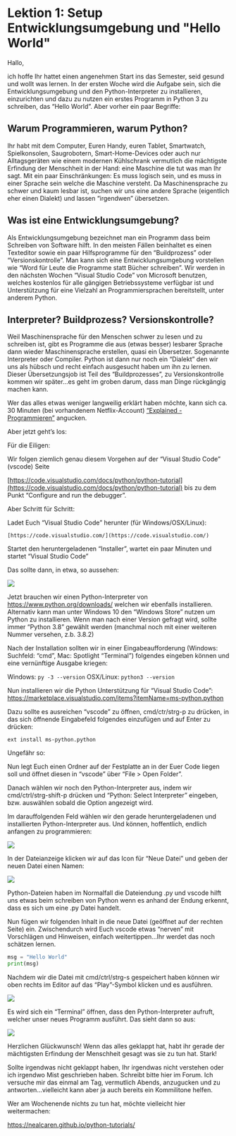 # Lektion 1: Setup Entwicklungsumgebung und "Hello World"

Hallo,

ich hoffe Ihr hattet einen angenehmen Start ins das Semester, seid gesund und wollt was lernen. In der ersten Woche wird die Aufgabe sein, 
sich die Entwicklungsumgebung und den Python-Interpreter zu installieren, einzurichten und dazu zu nutzen ein erstes Programm in Python 3 
zu schreiben, das “Hello World”. Aber vorher ein paar Begriffe:

## Warum Programmieren, warum Python?

Ihr habt mit dem Computer, Euren Handy, euren Tablet, Smartwatch, Spielkonsolen, Saugrobotern, Smart-Home-Devices oder auch nur 
Alltagsgeräten wie einem modernen Kühlschrank vermutlich die mächtigste Erfindung der Menschheit in der Hand: eine Maschine die 
tut was man Ihr sagt. Mit ein paar Einschränkungen: Es muss logisch sein, und es muss in einer Sprache sein welche die Maschine versteht. 
Da Maschinensprache zu schwer und kaum lesbar ist, suchen wir uns eine andere Sprache (eigentlich eher einen Dialekt) und lassen 
“irgendwen” übersetzen.

## Was ist eine Entwicklungsumgebung?

Als Entwicklungsumgebung bezeichnet man ein Programm dass beim Schreiben von Software hilft. In den meisten Fällen beinhaltet es einen 
Texteditor sowie ein paar Hilfsprogramme für den “Buildprozess” oder “Versionskontrolle”. Man kann sich eine Entwicklungsumgebung vorstellen wie 
“Word für Leute die Programme statt Bücher schreiben”. Wir werden in den nächsten Wochen “Visual Studio Code” von Microsoft benutzen, 
welches kostenlos für alle gängigen Betriebssysteme verfügbar ist und Unterstützung für eine Vielzahl an Programmiersprachen bereitstellt, 
unter anderem Python.

## Interpreter? Buildprozess? Versionskontrolle?

Weil Maschinensprache für den Menschen schwer zu lesen und zu schreiben ist, gibt es Programme die aus (etwas besser) lesbarer Sprache 
dann wieder Maschinensprache erstellen, quasi ein Übersetzer. Sogenannte Interpreter oder Compiler. Python ist dann nur noch ein “Dialekt” 
den wir uns als hübsch und recht einfach ausgesucht haben um ihn zu lernen. Dieser Übersetzungsjob ist Teil des “Buildprozesses”, 
zu Versionskontrolle kommen wir später...es geht im groben darum, dass man Dinge rückgängig machen kann.

Wer das alles etwas weniger langweilig erklärt haben möchte, kann sich ca. 30 Minuten (bei vorhandenem Netflix-Account) [“Explained - Programmieren”](https://help.netflix.com/de/node/23742) angucken. 

Aber jetzt geht’s los:

Für die Eiligen:

Wir folgen ziemlich genau diesem Vorgehen auf der “Visual Studio Code” (vscode) Seite

[https://code.visualstudio.com/docs/python/python-tutorial](https://code.visualstudio.com/docs/python/python-tutorial) bis zu dem Punkt “Configure and run the debugger”.

Aber Schritt für Schritt:

Ladet Euch “Visual Studio Code” herunter (für Windows/OSX/Linux):

    [https://code.visualstudio.com/](https://code.visualstudio.com/)

Startet den heruntergeladenen “Installer”, wartet ein paar Minuten und startet “Visual Studio Code”

Das sollte dann, in etwa, so aussehen:

![](<https://code.visualstudio.com/assets/docs/getstarted/tips-and-tricks/welcome_page.png>)

Jetzt brauchen wir einen Python-Interpreter von <https://www.python.org/downloads/> welchen wir ebenfalls installieren. 
Alternativ kann man unter Windows 10 den “Windows Store” nutzen um Python zu installieren. Wenn man nach einer Version gefragt wird, 
sollte immer “Python 3.8” gewählt werden (manchmal noch mit einer weiteren Nummer versehen, z.b. 3.8.2)

Nach der Installation sollten wir in einer Eingabeaufforderung (Windows: Suchfeld: “cmd”, Mac: Spotlight “Terminal”) 
folgendes eingeben können und eine vernünftige Ausgabe kriegen:

Windows: `py -3 --version`
OSX/Linux: `python3 --version`

Nun installieren wir die Python Unterstützung für “Visual Studio Code”: <https://marketplace.visualstudio.com/items?itemName=ms-python.python>

Dazu sollte es ausreichen “vscode” zu öffnen, cmd/ctr/strg-p zu drücken, in das sich öffnende Eingabefeld folgendes einzufügen und auf Enter zu drücken:

`ext install ms-python.python`

Ungefähr so:

Nun legt Euch einen Ordner auf der Festplatte an in der Euer Code liegen soll und öffnet diesen in “vscode” über “File > Open Folder”.

Danach wählen wir noch den Python-Interpreter aus, indem wir cmd/ctrl/strg-shift-p drücken und “Python: Select Interpreter” eingeben, 
bzw. auswählen sobald die Option angezeigt wird.

Im darauffolgenden Feld wählen wir den gerade heruntergeladenen und installierten Python-Interpreter aus. Und können, hoffentlich, 
endlich anfangen zu programmieren:

![](<https://code.visualstudio.com/assets/docs/python/tutorial/toolbar-new-file.png>)

In der Dateianzeige klicken wir auf das Icon für “Neue Datei” und geben der neuen Datei einen Namen:

![](<https://code.visualstudio.com/assets/docs/python/tutorial/hello-py-file-created.png>)

Python-Dateien haben im Normalfall die Dateiendung .py und vscode hilft uns etwas beim schreiben von Python wenn es anhand der Endung
 erkennt, dass es sich um eine .py Datei handelt.

Nun fügen wir folgenden Inhalt in die neue Datei (geöffnet auf der rechten Seite) ein. Zwischendurch wird Euch vscode etwas “nerven” mit Vorschlägen 
und Hinweisen, einfach weitertippen...Ihr werdet das noch schätzen lernen.

```python
msg = "Hello World"
print(msg)
```

Nachdem wir die Datei mit cmd/ctrl/strg-s gespeichert haben können wir oben rechts im Editor auf das “Play”-Symbol klicken und es ausführen. 

![](<https://code.visualstudio.com/assets/docs/python/tutorial/run-python-file-in-terminal-button.png>)

Es wird sich ein “Terminal” öffnen, dass den Python-Interpreter aufruft, welcher unser neues Programm ausführt. Das sieht dann so aus:

![](<https://code.visualstudio.com/assets/docs/python/tutorial/output-in-terminal.png>)

Herzlichen Glückwunsch! Wenn das alles geklappt hat, habt ihr gerade der mächtigsten Erfindung der Menschheit gesagt was sie zu tun hat. 
Stark!

Sollte irgendwas nicht geklappt haben, Ihr irgendwas nicht verstehen oder ich irgendwo Mist geschrieben haben. Schreibt bitte hier im Forum. 
Ich versuche mir das einmal am Tag, vermutlich Abends, anzugucken und zu antworten...vielleicht kann aber ja auch bereits ein Kommilitone helfen.

Wer am Wochenende nichts zu tun hat, möchte vielleicht hier weitermachen:

<https://nealcaren.github.io/python-tutorials/>
